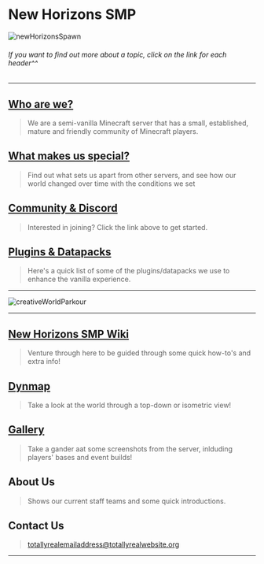 # New Horizons SMP

![newHorizonsSpawn](https://github.com/NewHorizonsMC/.github/blob/main/lib/screenshots/spawnAtNight.png)

###### If you want to find out more about a topic, click on the link for each header^^

--------------------------------------------------------------------------------------

## [Who are we?](https://github.com/NewHorizonsMC/.github/blob/main/lib/text/whoAreWe.md)
> We are a semi-vanilla Minecraft server that has a small, established, mature and friendly community of Minecraft players.

## [What makes us special?](https://github.com/NewHorizonsMC/.github/blob/main/lib/text/ourThing.md)

> Find out what sets us apart from other servers, and see how our world changed over time with the conditions we set

## [Community & Discord](https://github.com/NewHorizonsMC/.github/blob/main/lib/text/communityAndDiscord.md)

> Interested in joining? Click the link above to get started.

## [Plugins & Datapacks](https://github.com/NewHorizonsMC/.github/blob/main/lib/text/pluginsAndDatapacks.md)

> Here's a quick list of some of the plugins/datapacks we use to enhance the vanilla experience.

--------------------------------------------------------------------------------------

![creativeWorldParkour](https://github.com/NewHorizonsMC/.github/blob/main/lib/screenshots/creativeWorldParkour.png)

--------------------------------------------------------------------------------------

## [New Horizons SMP Wiki](https://github.com/NewHorizonsMC/.github/blob/main/lib/text/newHorizonsSMPWiki.md)

> Venture through here to be guided through some quick how-to's and extra info!

## [Dynmap](http://newhorizonssmp.minecraft.best:8100/)

> Take a look at the world through a top-down or isometric view!

## [Gallery](https://github.com/NewHorizonsMC/.github/blob/main/lib/text/gallery.md)

> Take a gander aat some screenshots from the server, inlduding players' bases and event builds!

## About Us

> Shows our current staff teams and some quick introductions.

## Contact Us

> [totallyrealemailaddress@totallyrealwebsite.org](https://github.com/NewHorizonsMC/.github/blob/main/lib/text/hehe.md)

--------------------------------------------------------------------------------------
